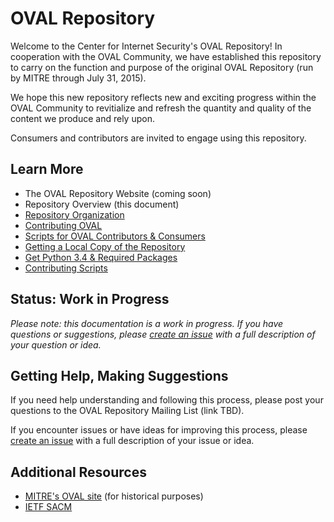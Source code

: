 # OVAL Repository
Welcome to the Center for Internet Security's OVAL Repository!  In cooperation with the OVAL Community, 
we have established this repository to carry on the function and purpose of the original OVAL Repository 
(run by MITRE through July 31, 2015).  

We hope this new repository reflects new and exciting progress within the OVAL Community to 
revitialize and refresh the quantity and quality of the content we produce and rely upon.

Consumers and contributors are invited to engage using this repository.

## Learn More 

- The OVAL Repository Website (coming soon)
- Repository Overview (this document)
- [Repository Organization](./repository/README.md)
- [Contributing OVAL](./CONTRIBUTING.md)
- [Scripts for OVAL Contributors & Consumers](./scripts/README.md)
 - [Getting a Local Copy of the Repository](./README.getting.repo.md)
 - [Get Python 3.4 & Required Packages](./scripts/README.scripting.setup.md)
 - [Contributing Scripts](./scripts/CONTRIBUTING.md)

## Status: Work in Progress
*Please note: this documentation is a work in progress. If you have questions or suggestions, 
please [create an issue](https://github.com/CISecurity/OVALRepo/issues/new) with a full
description of your question or idea.*

## Getting Help, Making Suggestions

If you need help understanding and following this process, please post your
questions to the OVAL Repository Mailing List (link TBD).

If you encounter issues or have ideas for improving this process, please 
[create an issue](https://github.com/CISecurity/OVALRepo/issues/new) with a full
description of your issue or idea.

## Additional Resources
- [MITRE's OVAL site](https://oval.mitre.org/repository/) (for historical purposes)
- [IETF SACM](http://datatracker.ietf.org/wg/sacm/charter/)
